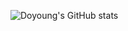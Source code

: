 ![Doyoung's GitHub stats](https://github-readme-stats.vercel.app/api?username=doyoung0205&show_icons=false&bg_color=30,4776E6,8E54E9&title_color=fefefe&text_color=fefefe)
<!--
**doyoung0205/doyoung0205** is a ✨ _special_ ✨ repository because its `README.md` (this file) appears on your GitHub profile.

Here are some ideas to get you started:

- 🔭 I’m currently working on ...
- 🌱 I’m currently learning ...
- 👯 I’m looking to collaborate on ...
- 🤔 I’m looking for help with ...
- 💬 Ask me about ...
- 📫 How to reach me: ...
- 😄 Pronouns: ...
- ⚡ Fun fact: ...
-->
